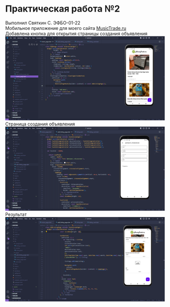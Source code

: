 # Практическая работа №2
Выполнил Святкин С. ЭФБО-01-22
<br>
Мобильное приложение для моего сайта [MusicTrade.ru](https://github.com/sv022/MusicTrade/tree/main)
<br>
Добавлена кнопка для открытия страницы создания объявления
<br>
![alt text](assets/Image41.png)
<br>
Страница создания объявления
<br>
![alt text](assets/Image42.png)
<br>
Результат
<br>
![alt text](assets/Image43.png)
<br>

